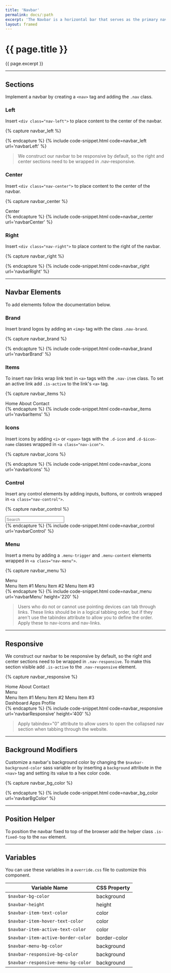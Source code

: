 ```yaml
---
title: 'Navbar'
permalink: docs/:path
excerpt: 'The Navbar is a horizontal bar that serves as the primary navigation for your product or site. Denali&#39;s navbar is versatile and responsive. It can contain a variety of elements including logos, links, icons, and search fields.'
layout: framed
---
```


# {{ page.title }}
{{ page.excerpt }}


***


## Sections
Implement a navbar by creating a `<nav>` tag and adding the `.nav` class. 


### Left
Insert `<div class="nav-left">` to place content to the center of the navbar.

{% capture navbar_left %}
<nav class="nav">
  <div class="nav-left">
    <img class="nav-brand" src="/assets/images/denali-logo.png" alt="" />
  </div>
</nav>
{% endcapture %}
{% include  code-snippet.html code=navbar_left url='navbarLeft' %}


<blockquote class="info">We construct our navbar to be responsive by default, so the right and center sections need to be wrapped in <span class="chips has-bg-grey-100 is-red-500 is-mono">.nav-responsive</span>.</blockquote>


### Center
Insert `<div class="nav-center">` to place content to the center of the navbar.

{% capture navbar_center %}
<nav class="nav">
  <div class="nav-left">
    <img class="nav-brand" src="/assets/images/denali-logo.png" alt="" />
  </div>
  <div class="nav-responsive">
    <div class="nav-center">
      <span class="nav-item is-active">Center</span>
    </div>
  </div>
</nav>
{% endcapture %}
{% include  code-snippet.html code=navbar_center url='navbarCenter' %}


### Right
Insert `<div class="nav-right">` to place content to the right of the navbar.

{% capture navbar_right %}
<nav class="nav">
  <div class="nav-left">
    <img class="nav-brand" src="/assets/images/denali-logo.png" alt="" />
  </div>
  <div class="nav-responsive">
    <div class="nav-right">
      <span class="nav-icon"><i class="d-icon d-user-profile-circle"></i></span>
    </div>
  </div>
</nav>
{% endcapture %}
{% include  code-snippet.html code=navbar_right url='navbarRight' %}


***


## Navbar Elements
To add elememts follow the documentation below.

### Brand
Insert brand logos by adding an `<img>` tag with the class `.nav-brand`.

{% capture navbar_brand %}
<nav class="nav">
  <div class="nav-left">
    <img class="nav-brand" src="/assets/images/denali-logo.png" alt="" />
  </div>
</nav>
{% endcapture %}
{% include  code-snippet.html code=navbar_brand url='navbarBrand' %}


### Items
To insert nav links wrap link text in `<a>` tags with the `.nav-item` class. To set an active link add `.is-active` to the link&#39;s `<a>` tag.

{% capture navbar_items %}
<nav class="nav">
  <div class="nav-left">
    <img class="nav-brand" src="/assets/images/denali-logo.png" alt="" />
  </div>
  <div class="nav-responsive">
    <div class="nav-right">
      <a class="nav-item is-active">Home</a>
      <a class="nav-item">About</a>
      <a class="nav-item">Contact</a>
    </div>
  </div>
</nav>
{% endcapture %}
{% include  code-snippet.html code=navbar_items url='navbarItems' %}


### Icons
Insert icons by adding `<i>` or `<span>` tags with the `.d-icon` and `.d-$icon-name` classes wrapped in `<a class="nav-icon">`.

{% capture navbar_icons %}
<nav class="nav">
  <div class="nav-left">
    <img class="nav-brand" src="/assets/images/denali-logo.png" alt="" />
  </div>
  <div class="nav-responsive">
    <div class="nav-right">
      <span class="nav-icon"><i class="d-icon d-dashboard"></i></span>
      <span class="nav-icon"><i class="d-icon d-menu-dialpad"></i></span>
      <span class="nav-icon"><i class="d-icon d-user-profile-circle"></i></span>
    </div>
  </div>
</nav>
{% endcapture %}
{% include  code-snippet.html code=navbar_icons url='navbarIcons' %}


### Control
Insert any control elements by adding inputs, buttons, or controls wrapped in `<a class="nav-control">`.

{% capture navbar_control %}
<nav class="nav">
  <div class="nav-left">
    <img class="nav-brand" src="/assets/images/denali-logo.png" alt="" />
  </div>
  <div class="nav-responsive">
    <div class="nav-right">
      <div class="nav-control">
        <div class="input has-icon-back is-inverse">
          <input type="text" placeholder="Search" /><a class="d-icon d-search"></a>
        </div>
      </div>
    </div>
  </div>
</nav>
{% endcapture %}
{% include  code-snippet.html code=navbar_control url='navbarControl' %}


### Menu
Insert a menu by adding a `.menu-trigger` and `.menu-content` elements wrapped in `<a class="nav-menu">`.

{% capture navbar_menu %}
<nav class="nav">
  <div class="nav-left">
    <img class="nav-brand" src="/assets/images/denali-logo.png" alt="" />
  </div>
  <div class="nav-responsive">
    <div class="nav-right">
      <div class="nav-menu">
        <div class="nav-item menu-trigger">Menu<i class="d-icon d-arrowhead-down is-small"></i></div>
        <div class="menu-content is-right">
          <a>Menu Item #1</a>
          <a>Menu Item #2</a>
          <a>Menu Item #3</a>
        </div>
      </div>
    </div>
  </div>
</nav>
{% endcapture %}
{% include  code-snippet.html code=navbar_menu url='navbarMenu' height='220' %}

<blockquote class="accessible">Users who do not or cannot use pointing devices can tab through links. These links should be in a logical tabbing order, but if they aren't use the <span class="chips has-bg-grey-100 is-red-500 is-mono">tabindex</span> attribute to allow you to define the order. Apply these to nav-icons and nav-links.</blockquote>


***


## Responsive
We construct our navbar to be responsive by default, so the right and center sections need to be wrapped in `.nav-responsive`. To make this section visible add `.is-active` to the `.nav-responsive` element.

{% capture navbar_responsive %}
<nav class="nav">
  <div class="nav-left">
    <img class="nav-brand" src="/assets/images/denali-logo.png" alt=""></img>
    <div class="float-right hide-small-desktop-up">
      <a class="nav-icon" id="navToggle"><i class="d-icon d-more-vertical"></i></a>
    </div>
  </div>
  <div class="nav-responsive is-active">
    <div class="nav-center">
      <a class="nav-item is-active">Home</a>
      <a class="nav-item">About</a>
      <a class="nav-item">Contact</a>
    </div>
    <div class="nav-right">
      <div class="nav-menu">
        <div class="nav-item menu-trigger">Menu<i class="d-icon d-arrowhead-down is-small"></i></div>
        <div class="menu-content is-right">
          <a>Menu Item #1</a>
          <a>Menu Item #2</a>
          <a>Menu Item #3</a>
        </div>
      </div>
      <a class="nav-icon hide-tablet-down"><i class="d-icon d-dashboard"></i><span
          class="icon-name">Dashboard</span></a>
      <a class="nav-icon"><i class="d-icon d-menu-dialpad"></i><span class="icon-name">Apps</span></a>
      <a class="nav-icon"><i class="d-icon d-user-profile-circle"></i><span class="icon-name">Profile</span></a>
    </div>
  </div>
</nav>
{% endcapture %}
{% include  code-snippet.html code=navbar_responsive url='navbarResponsive' height='400' %}

<blockquote class="accessible">Apply <span class="chips has-bg-grey-100 is-red-500 is-mono">tabindex="0"</span> attribute to allow users to open the collapsed nav section when tabbing through the website.</blockquote>


***


## Background Modifiers
Customize a navbar&#39;s background color by changing the `$navbar-background-color` sass variable or by inserting a `background` attribute in the `<nav>` tag and setting its value to a hex color code.

{% capture navbar_bg_color %}
<nav class="nav" style="background:#0C301E;">
  <div class="nav-left">
    <img class="nav-brand" src="/assets/images/paas-logo.png" alt="" />
  </div>
</nav>
{% endcapture %}
{% include  code-snippet.html code=navbar_bg_color url='navbarBgColor' %}


***


## Position Helper
To position the navbar fixed to top of the browser add the helper class `.is-fixed-top` to the `nav` element.


***


## Variables
You can use these variables in a `override.css` file to customize this component.

|Variable Name|CSS Property|
| - | - |
|`$navbar-bg-color`| background|
|`$navbar-height`| height|
|`$navbar-item-text-color`| color|
|`$navbar-item-hover-text-color`| color|
|`$navbar-item-active-text-color`| color|
|`$navbar-item-active-border-color`| border-color|
|`$navbar-menu-bg-color`| background|
|`$navbar-responsive-bg-color`| background|
|`$navbar-responsive-menu-bg-color`| background|


